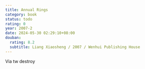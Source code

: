 ```yaml
---
title: Annual Rings
category: book
status: todo
rating: 0
year: 2007-2
date: 2024-05-30 02:29:10+08:00
douban:
  rating: 8.2
  subtitle: Liang Xiaosheng / 2007 / Wenhui Publishing House
---
```


Via tw destroy
